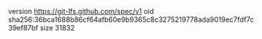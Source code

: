 version https://git-lfs.github.com/spec/v1
oid sha256:36bca1688b86cf64afb60e9b9365c8c3275219778ada9019ec7fdf7c39ef87bf
size 31832
